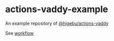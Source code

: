# actions-vaddy-example

An example repository of [@higebu/actions-vaddy](https://github.com/higebu/actions-vaddy)

See [workflow](.github/workflows/test.yml)

